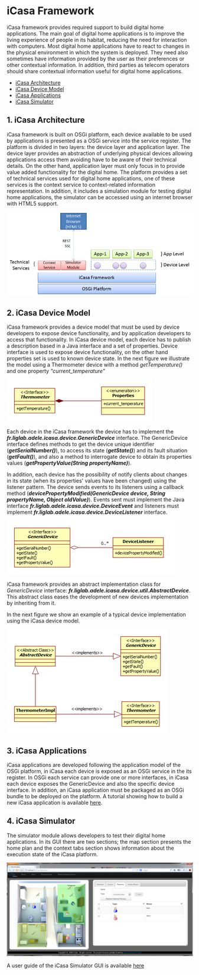 # iCasa Framework

iCasa framework provides required support to build digital home applications. The main goal of digital home applications is to improve the living experience of people in its habitat, reducing the need for interaction with computers. Most digital home applications have to react to changes in the physical environment in which the system is deployed. They need also sometimes have information provided by the user as their preferences or other contextual information. In addition, third parties as telecom operators should share contextual information useful for digital home applications.

- [iCasa Architecture](#Architecture)
- [iCasa Device Model](#Model)
- [iCasa Applications](#Applications)
- [iCasa Simulator](#Simulator)

<a name="Architecture"></a>
## 1. iCasa Architecture
iCasa framework is built on OSGi platform, each device available to be used by applications is presented as a OSGi service into the service register. The platform is divided in two layers: the device layer and application layer. The device layer provides an abstraction of underlying physical devices allowing applications access them avoiding have to be aware of their technical details. On the other hand, application layer must only focus in to provide value added functionality for the digital home. 
The platform provides a set of technical services used for digital home applications, one of these services is the context service to context-related information representation. In addition, it includes a simulation module for testing digital home applications, the simulator can be accessed using an internet browser with HTML5 support.
   
![iCasa Architecture](overview/architecture.png "iCasa Architecture")



<a name="Model"></a>   
## 2. iCasa Device Model

iCasa framework provides a device model that must be used by device developers to expose device functionality, and by application developers to access that functionality. In iCasa device model, each device has to publish a description based in a Java interface and a set of properties. Device interface is used to expose device functionality, on the other hand properties set is used to known device state. In the next figure we illustrate the model using a Thermometer device with a method _getTemperature()_ and one property _"current_temperature"_

![Thermometer Device Model](overview/thermometer.png "Thermometer Device Model")

Each device in the iCasa framework the device has to implement the ___fr.liglab.adele.icasa.device.GenericDevice___ interface. The GenericDevice interface defines methods to get the device unique identifier (___getSerialNumber()___), to access its state (___getState()___) and its fault situation (___getFault()___), and also a method to interrogate device to obtain its properties values (___getPropertyValue(String propertyName)___).

In addition, each device has the possibility of notify clients about changes in its state (when its properties' values have been changed) using the listener pattern. The device sends events to its listeners using a callback method (___devicePropertyModified(GenericDevice device, String propertyName, Object oldValue)___). Events sent must implement the Java interface ___fr.liglab.adele.icasa.device.DeviceEvent___ and listeners must implement ___fr.liglab.adele.icasa.device.DeviceListener___ interface.

![Device Listener Mechanism](overview/listener.png "Device Listener Mechanism")

iCasa framework provides an abstract implementation class for _GenericDevice_ interface: ___fr.liglab.adele.icasa.device.util.AbstractDevice___. This abstract class eases the development of new devices implementation by inheriting from it. 

In the next figure we show an example of a typical device implementation using the iCasa device model. 

![Device Typical Implementation](overview/implementation.png "Device Typical Implementation")
   
<a name="Applications"></a>      
## 3. iCasa Applications

iCasa applications are developed following the application model of the OSGi platform, in iCasa each device is exposed as an OSGi service in the its register. In OSGi each service can provide one or more interfaces, in iCasa each device exposes the GenericDevice and also the specific device interface.
In addition, an iCasa application must be packaged as an OSGi bundle to be deployed on the platform. A tutorial showing how to build a new iCasa application is available [here](tutoIDE.html).
   
<a name="Simulator"></a>   
## 4. iCasa Simulator

The simulator module allows developers to test their digital home applications. In its GUI there are two sections; the map section presents the home plan and the context tabs section shows information about the execution state of the iCasa platform. 

![iCasa Simulator GUI](guide/main-interface.png "iCasa Simulator GUI")

A user guide of the iCasa Simulator GUI is available [here](guide.html)
